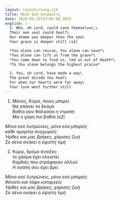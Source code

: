 ```yaml
---
layout: layouts/song.njk
title: Μόνο Εσύ λυτρώνεις
date: 2020-04-25T23:05:08.385Z
english: |-
  1. Who, oh Lord, could save themselves,\
  Their own soul could heal?\
  Our shame was deeper than the sea\
  Your grace is deeper still (x2)

  *You alone can rescue, You alone can save*\
  *You alone can lift us from the grave*\
  *You came down to find us, led us out of death*\
  *To You alone belongs the highest praise*

  2. You, oh Lord, have made a way\
  The great divide You heal\
  For when our hearts were far away\
  Your love went further still
---
```

1. Μόνος, Κύριε, ποιος μπορεί\
Να σπάσει τα δεσμά\
Βαθιά σαν θάλασσα η ντροπή\
Μα η χάρη πιο βαθιά (x2)

*Μόνο εσύ λυτρώνεις, μόνο εσύ μπορείς\
κάθε αμαρτία συγχωρείς\
Ήρθες και μας βρήκες, χάρισες ζωή\
Σε σένα ανήκει η ύψιστη τιμή*

2. Κύριε, δρόμο άνοιξες\
το χάσμα έχει κλειστεί\
Καρδιές που στράφηκαν αλλού\
Η αγάπη σου έχει βρει

*Μόνο εσύ λυτρώνεις, μόνο εσύ μπορείς\
θάνατο και τάφο καταργείς\
Ήρθες και μας βρήκες, χάρισες ζωή\
Σε σένα ανήκει η ύψιστη τιμή*